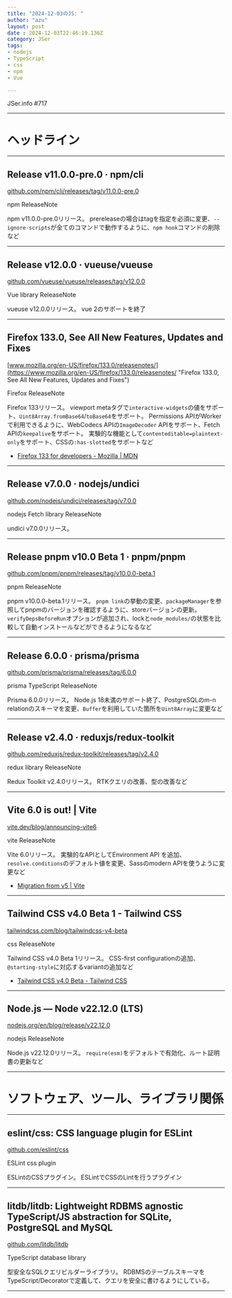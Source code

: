```yaml
---
title: "2024-12-03のJS: "
author: "azu"
layout: post
date : 2024-12-03T22:46:19.136Z
category: JSer
tags:
- nodejs
- TypeScript
- css 
- npm
- Vue

---
```


JSer.info #717

----

<h1 class="site-genre">ヘッドライン</h1>

----

## Release v11.0.0-pre.0 · npm/cli
[github.com/npm/cli/releases/tag/v11.0.0-pre.0](https://github.com/npm/cli/releases/tag/v11.0.0-pre.0 "Release v11.0.0-pre.0 · npm/cli")
<p class="jser-tags jser-tag-icon"><span class="jser-tag">npm</span> <span class="jser-tag">ReleaseNote</span></p>

npm v11.0.0-pre.0リリース。
prereleaseの場合はtagを指定を必須に変更、`--ignore-scripts`が全てのコマンドで動作するように、`npm hook`コマンドの削除など


----

## Release v12.0.0 · vueuse/vueuse
[github.com/vueuse/vueuse/releases/tag/v12.0.0](https://github.com/vueuse/vueuse/releases/tag/v12.0.0 "Release v12.0.0 · vueuse/vueuse")
<p class="jser-tags jser-tag-icon"><span class="jser-tag">Vue</span> <span class="jser-tag">library</span> <span class="jser-tag">ReleaseNote</span></p>

vueuse v12.0.0リリース。
vue 2のサポートを終了


----

## Firefox 133.0, See All New Features, Updates and Fixes
[www.mozilla.org/en-US/firefox/133.0/releasenotes/](https://www.mozilla.org/en-US/firefox/133.0/releasenotes/ "Firefox 133.0, See All New Features, Updates and Fixes")
<p class="jser-tags jser-tag-icon"><span class="jser-tag">Firefox</span> <span class="jser-tag">ReleaseNote</span></p>

Firefox 133リリース。
viewport metaタグで`interactive-widgets`の値をサポート、`Uint8Array.fromBase64`/`toBase64`をサポート。
Permissions APIがWorkerで利用できるように、WebCodecs APIの`ImageDecoder` APIをサポート、Fetch APIの`keepalive`をサポート。
実験的な機能として`contenteditable=plaintext-only`をサポート、CSSの`:has-slotted`をサポートなど

- [Firefox 133 for developers - Mozilla | MDN](https://developer.mozilla.org/en-US/docs/Mozilla/Firefox/Releases/133 "Firefox 133 for developers - Mozilla | MDN")

----

## Release v7.0.0 · nodejs/undici
[github.com/nodejs/undici/releases/tag/v7.0.0](https://github.com/nodejs/undici/releases/tag/v7.0.0 "Release v7.0.0 · nodejs/undici")
<p class="jser-tags jser-tag-icon"><span class="jser-tag">nodejs</span> <span class="jser-tag">Fetch</span> <span class="jser-tag">library</span> <span class="jser-tag">ReleaseNote</span></p>

undici v7.0.0リリース。


----

## Release pnpm v10.0 Beta 1 · pnpm/pnpm
[github.com/pnpm/pnpm/releases/tag/v10.0.0-beta.1](https://github.com/pnpm/pnpm/releases/tag/v10.0.0-beta.1 "Release pnpm v10.0 Beta 1 · pnpm/pnpm")
<p class="jser-tags jser-tag-icon"><span class="jser-tag">pnpm</span> <span class="jser-tag">ReleaseNote</span></p>

pnpm v10.0.0-beta.1リリース。
`pnpm link`の挙動の変更、`packageManager`を参照してpnpmのバージョンを確認するように、storeバージョンの更新。
`verifyDepsBeforeRun`オプションが追加され、lockと`node_modules/`の状態を比較して自動インストールなどができるようになるなど


----

## Release 6.0.0 · prisma/prisma
[github.com/prisma/prisma/releases/tag/6.0.0](https://github.com/prisma/prisma/releases/tag/6.0.0 "Release 6.0.0 · prisma/prisma")
<p class="jser-tags jser-tag-icon"><span class="jser-tag">prisma</span> <span class="jser-tag">TypeScript</span> <span class="jser-tag">ReleaseNote</span></p>

Prisma 6.0.0リリース。
Node.js 18未満のサポート終了、PostgreSQLのm-n relationのスキーマを変更、`Buffer`を利用していた箇所を`Uint8Array`に変更など


----

## Release v2.4.0 · reduxjs/redux-toolkit
[github.com/reduxjs/redux-toolkit/releases/tag/v2.4.0](https://github.com/reduxjs/redux-toolkit/releases/tag/v2.4.0 "Release v2.4.0 · reduxjs/redux-toolkit")
<p class="jser-tags jser-tag-icon"><span class="jser-tag">redux</span> <span class="jser-tag">library</span> <span class="jser-tag">ReleaseNote</span></p>

Redux Toolkit v2.4.0リリース。
RTKクエリの改善、型の改善など


----

## Vite 6.0 is out! | Vite
[vite.dev/blog/announcing-vite6](https://vite.dev/blog/announcing-vite6 "Vite 6.0 is out! | Vite")
<p class="jser-tags jser-tag-icon"><span class="jser-tag">vite</span> <span class="jser-tag">ReleaseNote</span></p>

Vite 6.0リリース。
実験的なAPIとしてEnvironment API を追加、`resolve.conditions`のデフォルト値を変更、Sassのmodern APIを使うように変更など

- [Migration from v5 | Vite](https://vite.dev/guide/migration.html "Migration from v5 | Vite")

----

## Tailwind CSS v4.0 Beta 1 - Tailwind CSS
[tailwindcss.com/blog/tailwindcss-v4-beta](https://tailwindcss.com/blog/tailwindcss-v4-beta "Tailwind CSS v4.0 Beta 1 - Tailwind CSS")
<p class="jser-tags jser-tag-icon"><span class="jser-tag">css </span> <span class="jser-tag">ReleaseNote</span></p>

Tailwind CSS v4.0 Beta 1リリース。
CSS-first configurationの追加、`@starting-style`に対応するvariantの追加など

- [Tailwind CSS v4.0 Beta - Tailwind CSS](https://tailwindcss.com/docs/v4-beta "Tailwind CSS v4.0 Beta - Tailwind CSS")

----

## Node.js — Node v22.12.0 (LTS)
[nodejs.org/en/blog/release/v22.12.0](https://nodejs.org/en/blog/release/v22.12.0 "Node.js — Node v22.12.0 (LTS)")
<p class="jser-tags jser-tag-icon"><span class="jser-tag">nodejs</span> <span class="jser-tag">ReleaseNote</span></p>

Node.js v22.12.0リリース。
`require(esm)`をデフォルトで有効化、ルート証明書の更新など


----
<h1 class="site-genre">ソフトウェア、ツール、ライブラリ関係</h1>

----

## eslint/css: CSS language plugin for ESLint
[github.com/eslint/css](https://github.com/eslint/css "eslint/css: CSS language plugin for ESLint")
<p class="jser-tags jser-tag-icon"><span class="jser-tag">ESLint</span> <span class="jser-tag">css </span> <span class="jser-tag">plugin</span></p>

ESLintのCSSプラグイン。
ESLintでCSSのLintを行うプラグイン


----

## litdb/litdb: Lightweight RDBMS agnostic TypeScript/JS abstraction for SQLite, PostgreSQL and MySQL
[github.com/litdb/litdb](https://github.com/litdb/litdb "litdb/litdb: Lightweight RDBMS agnostic TypeScript/JS abstraction for SQLite, PostgreSQL and MySQL")
<p class="jser-tags jser-tag-icon"><span class="jser-tag">TypeScript</span> <span class="jser-tag">database</span> <span class="jser-tag">library</span></p>

型安全なSQLクエリビルダーライブラリ。
RDBMSのテーブルスキーマをTypeScript/Decoratorで定義して、クエリを安全に書けるようにしている。


----
